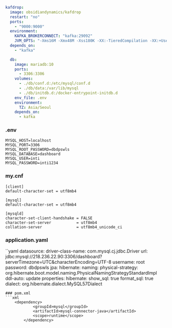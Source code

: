   ```yaml
  kafdrop:
    image: obsidiandynamics/kafdrop
    restart: "no"
    ports:
      - "9000:9000"
    environment:
      KAFKA_BROKERCONNECT: "kafka:29092"
      JVM_OPTS: "-Xms16M -Xmx48M -Xss180K -XX:-TieredCompilation -XX:+UseStringDeduplication -noverify"
    depends_on:
      - "kafka"
```

```yaml
  db:
    image: mariadb:10
    ports:
      - 3306:3306
    volumes:
      - ./db/conf.d:/etc/mysql/conf.d
      - ./db/data:/var/lib/mysql
      - ./db/initdb.d:/docker-entrypoint-initdb.d
    env_file: .env
    environment:
      TZ: Asia/Seoul
    depends_on:
      - kafka
```
### .env
```text
MYSQL_HOST=localhost
MYSQL_PORT=3306
MYSQL_ROOT_PASSWORD=dbdpswls
MYSQL_DATABASE=dashboard
MYSQL_USER=inti
MYSQL_PASSWORD=inti1234
```

### my.cnf
```text
[client]
default-character-set = utf8mb4

[mysql]
default-character-set = utf8mb4

[mysqld]
character-set-client-handshake = FALSE
character-set-server           = utf8mb4
collation-server               = utf8mb4_unicode_ci
```
### application.yaml
``yaml
  datasource:
    driver-class-name: com.mysql.cj.jdbc.Driver
    url: jdbc:mysql://218.236.22.90:3306/dashboard?serverTimezone=UTC&characterEncoding=UTF-8
    username: root
    password: dbdpswls
  jpa:
    hibernate:
      naming:
        physical-strategy: org.hibernate.boot.model.naming.PhysicalNamingStrategyStandardImpl
      ddl-auto: update
    properties:
      hibernate:
        show_sql: true
        format_sql: true
        dialect: org.hibernate.dialect.MySQL57Dialect
```
### pom.xml
```xml		
    <dependency>
			<groupId>mysql</groupId>
			<artifactId>mysql-connector-java</artifactId>
			<scope>runtime</scope>
		</dependency>

```
